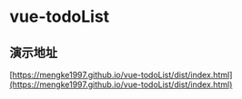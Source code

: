 # vue-todoList

## 演示地址
[https://mengke1997.github.io/vue-todoList/dist/index.html](https://mengke1997.github.io/vue-todoList/dist/index.html)
